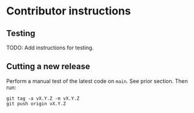 # Contributor instructions

## Testing

TODO: Add instructions for testing.

## Cutting a new release

Perform a manual test of the latest code on `main`. See prior section. Then run:

    git tag -a vX.Y.Z -m vX.Y.Z
    git push origin vX.Y.Z

